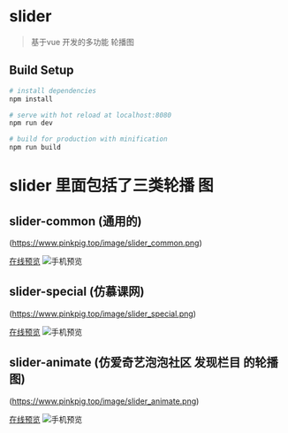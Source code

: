 # slider
> 基于vue 开发的多功能 轮播图

## Build Setup

``` bash
# install dependencies
npm install

# serve with hot reload at localhost:8080
npm run dev

# build for production with minification
npm run build

```

# slider 里面包括了三类轮播 图
## slider-common (通用的)
(https://www.pinkpig.top/image/slider_common.png)

[在线预览](https://www.pinkpig.top/slider/slider1/#/)
![手机预览](https://www.pinkpig.top/image/slider_link_common.png)

## slider-special (仿慕课网)
(https://www.pinkpig.top/image/slider_special.png)

[在线预览](https://www.pinkpig.top/slider/slider2/#/)
![手机预览](https://www.pinkpig.top/image/slider_link_special.png)

## slider-animate (仿爱奇艺泡泡社区 发现栏目 的轮播图)
(https://www.pinkpig.top/image/slider_animate.png)

[在线预览](https://www.pinkpig.top/slider/slider3/#/)
![手机预览](https://www.pinkpig.top/image/slider_link_animate.png)



